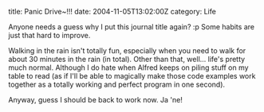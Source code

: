 title: Panic Drive~!!!
date: 2004-11-05T13:02:00Z
category: Life

Anyone needs a guess why I put this journal title again? :p Some habits are just that hard to improve.

Walking in the rain isn't totally fun, especially when you need to walk for about 30 minutes in the rain (in total). Other than that, well… life's pretty much normal. Although I do hate when Alfred keeps on piling stuff on my table to read (as if I'll be able to magically make those code examples work together as a totally working and perfect program in one second).

Anyway, guess I should be back to work now. Ja 'ne!
